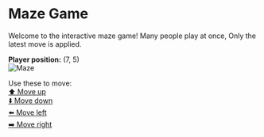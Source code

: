 # Maze Game  
Welcome to the interactive maze game! Many people play at once, Only the latest move is applied.

**Player position:** (7, 5)  
![Maze](https://recognize-instructor-criteria-other.trycloudflare.com/images/pos_7_5.png?t=1760507257574)

Use these to move:  
[⬆️ Move up](https://recognize-instructor-criteria-other.trycloudflare.com/move/7_5_w)  
[⬇️ Move down](https://recognize-instructor-criteria-other.trycloudflare.com/move/7_5_s)  
[⬅️ Move left](https://recognize-instructor-criteria-other.trycloudflare.com/move/7_5_a)  
[➡️ Move right](https://recognize-instructor-criteria-other.trycloudflare.com/move/7_5_d)

